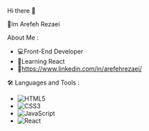 Hi there 👋

👋Im Arefeh Rezaei 

About Me :
- 💻Front-End Developer
- 🌱Learning React
- 🔗https://www.linkedin.com/in/arefehrezaei/

🛠️ Languages and Tools :
- ![HTML5](path/to/html5-logo.svg)
- ![CSS3](path/to/css3-logo.svg)
- ![JavaScript](path/to/javascript-logo.svg)
- ![React](https://img.shields.io/badge/-React-61DAFB?style=flat&logo=react&logoColor=black)
